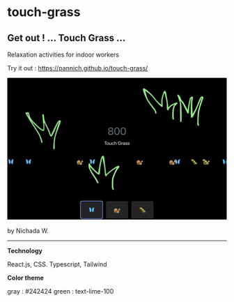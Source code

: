 # touch-grass

## Get out ! ... Touch Grass ...

Relaxation activities for indoor workers

Try it out : https://pannich.github.io/touch-grass/

![demo](./img/demo.png)

by Nichada W.


---
**Technology**

React.js, CSS. Typescript, Tailwind

**Color theme**

gray : #242424
green : text-lime-100
